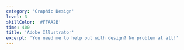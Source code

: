 ```yaml
---
category: 'Graphic Design'
level: 3
skillColor: '#FFAA2B'
time: 400
title: 'Adobe Illustrator'
excerpt: 'You need me to help out with design? No problem at all!'
---
```

